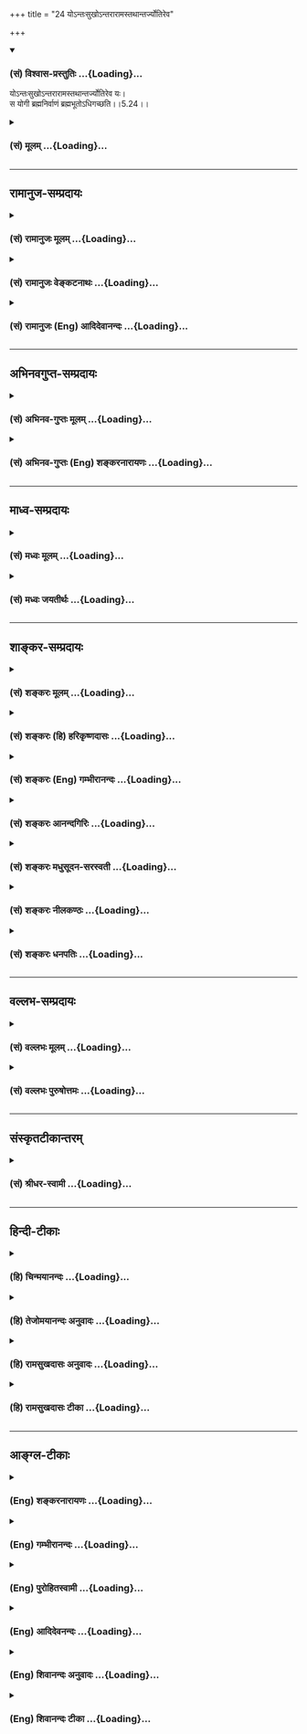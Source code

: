 +++
title = "24 योऽन्तःसुखोऽन्तरारामस्तथान्तर्ज्योतिरेव"

+++
<div class="js_include" newlevelforh1="3" title="(सं) विश्वास-प्रस्तुतिः" unfilled url="/purANam/mahAbhAratam/06-bhIShma-parva/02-bhagavad-gItA-parva/saMskRtam/vishvAsa-prastutiH/05_karma-saMnyAsa-yogaH/24_yo-ntaHsukho-ntar.md">
<details open><summary><h3>(सं) विश्वास-प्रस्तुतिः ...{Loading}...</h3></summary>

योऽन्तःसुखोऽन्तरारामस्तथान्तर्ज्योतिरेव यः।  
स योगी ब्रह्मनिर्वाणं ब्रह्मभूतोऽधिगच्छति।।5.24।।
</details>
</div>
<div class="js_include collapsed" newlevelforh1="3" title="(सं) मूलम्" unfilled url="/purANam/mahAbhAratam/06-bhIShma-parva/02-bhagavad-gItA-parva/saMskRtam/mUlam/05_karma-saMnyAsa-yogaH/24_yo-ntaHsukho-ntar.md">
<details><summary><h3>(सं) मूलम् ...{Loading}...</h3></summary>

योऽन्तःसुखोऽन्तरारामस्तथान्तर्ज्योतिरेव यः।  
स योगी ब्रह्मनिर्वाणं ब्रह्मभूतोऽधिगच्छति।।5.24।।
</details>
</div>


_________________
## रामानुज-सम्प्रदायः
<div class="js_include collapsed" newlevelforh1="3" title="(सं) रामानुजः मूलम्" unfilled url="/purANam/mahAbhAratam/06-bhIShma-parva/02-bhagavad-gItA-parva/saMskRtam/rAmAnujaH/mUlam/05_karma-saMnyAsa-yogaH/24_yo-ntaHsukho-ntar.md">
<details><summary><h3>(सं) रामानुजः मूलम् ...{Loading}...</h3></summary>

।।5.24।।**यो** बाह्यविषयानुभवं सर्वं विहाय **अन्तःसुखः** आत्मानुभवैकसुखः
**अन्तरारामः** आत्मैकाधीनः स्वगुणैः आत्मा एव सुखवर्धको यस्य स तथोक्तः
**तथा अन्तर्ज्योतिः** आत्मैकज्ञानो यो वर्तते **स ब्रह्मभूतो योगी
ब्रह्मनिर्वाणम्** आत्मानुभवसुखं प्राप्नोति।

</details>
</div>
<div class="js_include collapsed" newlevelforh1="3" title="(सं) रामानुजः वेङ्कटनाथः" unfilled url="/purANam/mahAbhAratam/06-bhIShma-parva/02-bhagavad-gItA-parva/saMskRtam/rAmAnujaH/venkaTanAthaH/05_karma-saMnyAsa-yogaH/24_yo-ntaHsukho-ntar.md">
<details><summary><h3>(सं) रामानुजः वेङ्कटनाथः ...{Loading}...</h3></summary>

  
  
।।5.24।। एवं परित्यक्तं प्राकृतं भोग्यभोगोपकरणादेकं सर्वमात्मनि
तदेकरसिकत्वाय कल्पयन्विन्दत्यात्मनि यत्सुखम् 5।21 इत्युक्तमुपायदशास्थं
प्रपञ्चयति योऽन्तस्सुखः इति श्लोकेन। अन्तश्शब्दाभिप्रायं पूर्वोक्तं
चानुसन्धायोक्तंयो बाह्यविषयानुभवं सर्वं विहायेति। अन्तश्शब्दोऽत्र
बाह्यव्यतिरेकादात्मपरः। आत्मैवात्मन्येव वा सुखं यस्य सोऽन्तस्सुखः। तत्र
फलितोक्तिःआत्मानुभवैकसुख इति। अवधारणस्याविशेषेण
सर्वत्रान्वयादेकशब्दः। अन्तरारामः इत्यस्याभिप्रेतं वक्तुं पदार्थं
तावदाहआत्मैकोद्यान इति। आरामो हि भोगस्थानभूतश्छायापल्लवपुष्पफलादिभिः
स्वगुणैः सुखवर्धकः। तद्वदत्रापि स्वगुणैरपहतपाप्मत्वज्ञानानन्दादिभिः
स्वविषयवादकरणसंवादकरणग्रन्थकरणादिक्रीडोत्थापकैरात्मैव सुखवर्धक
इत्यारामशब्देनोपचर्यत इत्याहस्वगुणैरिति। एवं भोग्यं भोगस्थानं
चआत्मैवेत्युक्तम्। अथ भोगोपकरणादिकमपि स एवेति अन्तर्ज्योतिश्शब्देनोच्यत
इत्यभिप्रायेणाहआत्मैकज्ञानो यो वर्तत इति। अन्येषां हि भोग्यानां
स्वरूपादुपकरणस्य भिन्नत्वादुपकरणमपि हि तदर्थतया पृथक् ज्ञातव्यम्
अतस्तेषु तदेकज्ञानत्वं नास्तीति भावः यद्वा प्रकाशकान्तरनैरपेक्ष्यं
बाह्यं प्रकाशाभावमात्रं वाऽत्र विवक्षितम्। पूर्वं
शरीरात्माभिमानाद्देवमनुष्यादिभूतोऽयम् इदानीं तु तन्निवृत्त्या
यथावस्थितासङ्कुचितज्ञानादिस्वरूपेणावस्थित इति ब्रह्मभूतशब्दाभिप्रायः।
ब्रह्मैव निर्वाणमिति वा ब्रह्मणि निर्वाणमिति वा समासार्थमभिप्रयन्नत्र
विवक्षितमाहआत्मानुभवसुखमिति। अत्र निर्वाणशब्दस्य परोक्तं शान्त्यर्थत्वं
सुखप्रकरणानौचित्यान्मन्दमिति भावः।  
  

</details>
</div>
<div class="js_include collapsed" newlevelforh1="3" title="(सं) रामानुजः (Eng) आदिदेवानन्दः" unfilled url="/purANam/mahAbhAratam/06-bhIShma-parva/02-bhagavad-gItA-parva/saMskRtam/rAmAnujaH/english/AdidevAnandaH/05_karma-saMnyAsa-yogaH/24_yo-ntaHsukho-ntar.md">
<details><summary><h3>(सं) रामानुजः (Eng) आदिदेवानन्दः ...{Loading}...</h3></summary>

5.24 He who, renouncing all the experiences of outside objects, 'finds
joy within,' i.e., finds his sole joy in experiencing the self; 'who has
his pleasure within,' i.e., whose pleasure-garden is the self; and with
regard to whom the self increases his happiness by Its own alities like
bliss, knowledge, sinlessness, etc.; 'whose light is within,' i.e., who
lives, directing his knowledge solely on the self - a person of such a
description is the Yogin, who 'having become the Brahman (the self),
attains the bliss of the Brahman' i.e., the bliss of experiencing the
self.

</details>
</div>


_________________
## अभिनवगुप्त-सम्प्रदायः
<div class="js_include collapsed" newlevelforh1="3" title="(सं) अभिनव-गुप्तः मूलम्" unfilled url="/purANam/mahAbhAratam/06-bhIShma-parva/02-bhagavad-gItA-parva/saMskRtam/abhinava-guptaH/mUlam/05_karma-saMnyAsa-yogaH/24_yo-ntaHsukho-ntar.md">
<details><summary><h3>(सं) अभिनव-गुप्तः मूलम् ...{Loading}...</h3></summary>

।।5.24।। योऽन्तरिति। अन्तः तस्यान्तरेव बाह्यानपेक्षि +++(omits
बाह्यानपेक्षि to व्यवहारे तु)+++ सुखं तत्रैव रमते तत्र चास्य प्रकाशः
व्यवहारे तु मूढत्वमिव। उक्तं च जड इव विचरेदवादमतिः इति। +++(PS 71 )+++ ।

</details>
</div>
<div class="js_include collapsed" newlevelforh1="3" title="(सं) अभिनव-गुप्तः (Eng) शङ्करनारायणः" unfilled url="/purANam/mahAbhAratam/06-bhIShma-parva/02-bhagavad-gItA-parva/saMskRtam/abhinava-guptaH/english/shankaranArAyaNaH/05_karma-saMnyAsa-yogaH/24_yo-ntaHsukho-ntar.md">
<details><summary><h3>(सं) अभिनव-गुप्तः (Eng) शङ्करनारायणः ...{Loading}...</h3></summary>

5.24 Yo'ntah etc : Within : For him there is happiness nowhere but
within and it does not depend on any external object ; there alone he
rejoices; his lustre is there only. But, there is an apparent ignorance
\[of him\] in his worldly dealings. That has been said as - '\[A man of
realisation\] would wander, like a fool, with no inclination for
discussion.' (PS, 71)

</details>
</div>


_________________
## माध्व-सम्प्रदायः
<div class="js_include collapsed" newlevelforh1="3" title="(सं) मध्वः मूलम्" unfilled url="/purANam/mahAbhAratam/06-bhIShma-parva/02-bhagavad-gItA-parva/saMskRtam/madhvaH/mUlam/05_karma-saMnyAsa-yogaH/24_yo-ntaHsukho-ntar.md">
<details><summary><h3>(सं) मध्वः मूलम् ...{Loading}...</h3></summary>

।।5.24।। ज्ञानिलक्षणं प्रपञ्चयत्युत्तरैः श्लोकैः। आरामः
परदर्शनादिनिमित्तं सुखम्। अत्र तु परमात्मदर्शनादिनिमित्तं तत्। सुखं
तूपद्रवक्षये व्यक्तम्। अत्र तु कामादिक्षये व्यक्तमात्मनः सुखम्
स्वयञ्ज्योतिष्ट्वाद्भगवतः। तद्व्यक्तेरन्तर्ज्योतिः।
सर्वेषामन्तर्ज्योतिष्ट्वेऽपि व्यक्तेर्विशेषः। असम्प्रज्ञातसमाधीनां
बाह्यादर्शनात्। दर्शनेऽप्यकिंञ्चित्करत्वादेवशब्दः। उक्तं चैतत्
दर्शनस्पर्शसम्भाषाद्यत्सुखं जायते नृणाम्। आरामः स तु विज्ञेयः सुखं
कामक्षयोदितम् इति नारदीये। स्वज्योतिष्ट्वान्महाविष्णोरन्तर्ज्योतिस्तु
तत्स्थितः इति च। अन्तस्सुखत्वादेः कारणमाह ब्रह्मणि भूत इति।

</details>
</div>
<div class="js_include collapsed" newlevelforh1="3" title="(सं) मध्वः जयतीर्थः" unfilled url="/purANam/mahAbhAratam/06-bhIShma-parva/02-bhagavad-gItA-parva/saMskRtam/madhvaH/jayatIrthaH/05_karma-saMnyAsa-yogaH/24_yo-ntaHsukho-ntar.md">
<details><summary><h3>(सं) मध्वः जयतीर्थः ...{Loading}...</h3></summary>

।।5.24।। ननु योगिनो ब्रह्माधिगतिः प्रागुक्ता 2।70 तत्किं पुनरुच्यते इत्यत
आह **ज्ञानी**ति। द्वितीये कथितत्वात् प्रपञ्चयतीत्युक्तम्। यथा
योगस्याधिक्यकथनं योगनिरूपणमेव। सन्न्यासार्थे निन्दास्तुती च
सन्न्यासनिरूपणमेव तथा ज्ञानिलक्षणकथनं च ज्ञाननिरूपणमिति। आरामशब्दार्थं
तावदाह **आराम** इति। इदानीमन्तरारामशब्दलब्धमर्थमाह **अत्र त्वि**ति।
तत्सुखम्। एवं तर्ह्यन्तस्सुख इत्यनेनैव गतार्थमेतदित्याशङ्क्य सुखशब्दस्य
तावदर्थभेदमाह **सुखं त्वि**ति। व्यक्तमात्मसुखमिति सम्बन्धः।
तर्ह्यन्तस्सुख इति कथं इत्यतस्तल्लब्धार्थमाह **अत्र त्वि**ति।
अनेनारामसुखशब्दार्थान्तर्गतयोः परोपद्रवक्षययोरन्तरित्येतत्
सामर्थ्याद्विशेषणमित्युक्तं भवति। ज्योतिश्शब्दार्थं तावदाह **स्वयमि**ति।
ज्योतिष्ट्वमिति शेषः। यद्यपि ज्योतिश्शब्दः प्रकाशमात्रे प्रवर्तते तथापि
भगवत एव परानपेक्ष्य प्रकाशत्वात् मुख्ये च सम्प्रत्ययात् स एव
ज्योतिरित्यर्थः। इदानीमन्तर्ज्योतिश्शब्दार्थमाह **तद्व्यक्तेरि**ति। तस्य
भगवतोऽन्तर्हृदये व्यक्तेरित्यर्थः।
नन्वन्तर्ज्योतिर्यस्यासावन्तर्ज्योतिः। व्यक्तेरिति तु कथं लभ्यते इत्यत
आह **सर्वेषामि**ति। शब्दतः प्राप्तमन्तर्ज्योतिष्ट्वं सर्वसाधारणम्। अत्र
तु ज्ञानिनो विशेषणत्वेनोच्यते तत्सामर्थ्यादिदं लब्धमिति भावः। यद्वा
तद्व्यक्तेरित्यध्याहारेण तात्पर्यमुक्तम्। अद्याहारस्येदानीं
प्रयोजनमुच्यते। नन्वेवशब्दो यदि धर्मान्तरनिवृत्त्यर्थः
तदाऽन्तस्सुखमित्यादि व्याहतम्। अथ वस्त्वन्तरदर्शननिवृत्त्यर्थः।
तदाऽसम्भवित्वमित्यत आह **असम्प्रज्ञाते**ति। बाह्यं भगवतोऽन्यत्।
दर्शनेऽप्यन्यदेति शेषः। अकिञ्चित्कराद्विक्षेपकरणाभावादित्यर्थः। एवशब्दः
सम्भवदर्थ इति शेषः। एतेन लक्ष्यमेवेदं कथं लक्षणत्वेनोच्यत इति परिहृतम्
व्यवच्छेदप्रधानत्वात्। एवशब्दस्य सामर्थ्याज्ज्योतिषा सम्बन्ध इति।
आरामसुखशब्दयोरुक्तार्थत्वं कुतः इत्यत आह **उक्तं चे**ति। न केवलं
पुनरुक्तिबलादिति चार्थः। द्वन्द्वैकत्वादेकवचनम्। कामेत्युपद्रवोपलक्षणम्।
उदितं व्यक्तम्। अन्तर्ज्योतिरित्यस्योक्तार्थत्वे प्रमाणमाह **स्वे**ति। स
स्थितो यस्मिन्निति तत्स्थितः। अन्तरेव ज्योतिर्दर्शनं यस्येत्येवं
व्याख्यानेऽपि यद्यप्युक्तार्थो लभ्यते तथाप्यार्थिकाच्छाब्दं वरमित्येवं
व्याख्यातम्। ब्रह्मैव भूत इत्यन्यथाप्रतीतिनिरासाय ब्रह्मभूतशब्दस्य
विग्रहं दर्शयन् प्रकृतसङ्गतिमाह **अन्तरि**ति। ब्रह्मणि भूत इत्येवं
विग्रहः न तु ब्रह्मैव भूत इति प्रमाणविरोधात्। ननु ब्रह्मणि भूतत्वं
साधकधर्मः तत्कथं ज्ञानिलक्षणत्वेनोच्यते मैवं यतोऽन्तस्सुखत्वादेः
कारणत्वेनोच्यते। नन्वेवं सत्यर्थादिदं ज्ञानसाधनत्वेनोच्यते
तच्चतद्बुद्धयः इत्यनेनैवोक्तम्। सत्यम्। तद्बुद्धित्वादिकं ब्रह्मणि
भूतत्वं यस्य कारणं तद्वानेवंलक्षणक इत्येवं सङ्गतिसूचनार्थोऽयमनुवाद इति
भावः। एवं चअधिगच्छति इत्यस्य जानातीत्यर्थो ज्ञातव्यः।

</details>
</div>


_________________
## शाङ्कर-सम्प्रदायः
<div class="js_include collapsed" newlevelforh1="3" title="(सं) शङ्करः मूलम्" unfilled url="/purANam/mahAbhAratam/06-bhIShma-parva/02-bhagavad-gItA-parva/saMskRtam/shankaraH/mUlam/05_karma-saMnyAsa-yogaH/24_yo-ntaHsukho-ntar.md">
<details><summary><h3>(सं) शङ्करः मूलम् ...{Loading}...</h3></summary>

।।5.24।। **यः अन्तःसुखः** अन्तः आत्मनि सुखं यस्य सः अन्तःसुखः तथा
अन्तरेव आत्मनि आरामः आरमणं क्रीडा यस्य सः **अन्तरारामः तथा** एव अन्तः एव
आत्मन्येव ज्योतिः प्रकाशो यस्य सः **अन्तर्ज्योतिरेव यः** ईदृशः **सः योगी
ब्रह्मनिर्वाणं** ब्रह्मणि निर्वृतिं मोक्षम् इह जीवन्नेव **ब्रह्मभूतः**
सन् **अधिगच्छति** प्राप्नोति।। किञ्च

</details>
</div>
<div class="js_include collapsed" newlevelforh1="3" title="(सं) शङ्करः (हि) हरिकृष्णदासः" unfilled url="/purANam/mahAbhAratam/06-bhIShma-parva/02-bhagavad-gItA-parva/saMskRtam/shankaraH/hindI/harikRShNadAsaH/05_karma-saMnyAsa-yogaH/24_yo-ntaHsukho-ntar.md">
<details><summary><h3>(सं) शङ्करः (हि) हरिकृष्णदासः ...{Loading}...</h3></summary>

।।5.24।। ब्रह्ममें स्थित हुआ कैसा पुरुष ब्रह्मको प्राप्त होता है सो कहते
हैं जो पुरुष अन्तरात्मामें सुखवाला है जिसको अन्तरात्मामें ही सुख है वह
अन्तःसुखवाला है तथा जो अन्तरात्मामें रमण करनेवाला है जिसकी क्रीड़ा ( खेल
) अन्तरात्मामें ही होती है वह अन्तरारामी है और अन्तरात्मा ही जिसकी
ज्योति प्रकाश है वह अन्तर्ज्योति है। जो ऐसा योगी है वह यहाँ
जीवितावस्थामें ही ब्रह्मरूप हुआ ब्रह्ममें लीन होनारूप मोक्षको प्राप्त हो
जाता है।

</details>
</div>
<div class="js_include collapsed" newlevelforh1="3" title="(सं) शङ्करः (Eng) गम्भीरानन्दः" unfilled url="/purANam/mahAbhAratam/06-bhIShma-parva/02-bhagavad-gItA-parva/saMskRtam/shankaraH/english/gambhIrAnandaH/05_karma-saMnyAsa-yogaH/24_yo-ntaHsukho-ntar.md">
<details><summary><h3>(सं) शङ्करः (Eng) गम्भीरानन्दः ...{Loading}...</h3></summary>

5.24 Yah antah-sukhah, one who is happy within, in the indwelling Self;
and so also antar-aramah, has pleasure within-he disports only in the
Self within; similarly, antar-jyotih eva, has his light only within, has
the indwelling Self alone as his light; \[He has not to depend on the
organs like ear etc. for aciring knowledge.\] sah yogi, that yogi; yah,
who is of this kind; brahma-bhutah, having become Brahman, even while he
is still living; adhigacchati, attains; brahma-nirvanam, absorption in
Brahman-gets Liberation. Besides,

</details>
</div>
<div class="js_include collapsed" newlevelforh1="3" title="(सं) शङ्करः आनन्दगिरिः" unfilled url="/purANam/mahAbhAratam/06-bhIShma-parva/02-bhagavad-gItA-parva/saMskRtam/shankaraH/AnandagiriH/05_karma-saMnyAsa-yogaH/24_yo-ntaHsukho-ntar.md">
<details><summary><h3>(सं) शङ्करः आनन्दगिरिः ...{Loading}...</h3></summary>

।।5.24।। ज्ञानस्यात्यन्तमन्तरङ्गमात्मनिष्ठत्वं दर्शयन्प्रकृतं
ब्रह्मविदमेव विशिनष्टि **कथंभूतश्चेति।** यथान्तरेव सुखं न
बाह्यैर्विषयैस्तथान्तरेव ज्योतिर्न श्रोत्रादिभिरतो विषयान्तरविज्ञानरहित
इत्याह **तथेति।** यथोक्तविशेषणसमाधिमा़ञ्जीवन्नेव मुक्तिमधिगच्छतीत्याह
**स योगीति।** आत्मन्यन्तःसुखमिति बाह्यविषयनिरपेक्षत्वं
विवक्षितमन्तरारामत्वं च स्त्र्यादिविषयापेक्षामन्तरेण
क्रीडाप्रयुक्तफलभाक्त्वमभिमतमिन्द्रियादिजन्यप्रकाशशून्यत्वमात्मज्योतिष्ट्वमिष्टम्।
यथोक्तविशेषणसंपन्नः समाहितश्च जीवन्नेव ब्रह्मभावं प्राप्नोति। ब्रह्मणि
परिपूर्णे निर्वृत्तिं सर्वानर्थनिवृत्त्युपलक्षितां
स्थितिमनतिशयानन्दाविर्भावलक्षणां प्राप्नोतीत्याह **य ईदृश इति।**

</details>
</div>
<div class="js_include collapsed" newlevelforh1="3" title="(सं) शङ्करः मधुसूदन-सरस्वती" unfilled url="/purANam/mahAbhAratam/06-bhIShma-parva/02-bhagavad-gItA-parva/saMskRtam/shankaraH/madhusUdana-sarasvatI/05_karma-saMnyAsa-yogaH/24_yo-ntaHsukho-ntar.md">
<details><summary><h3>(सं) शङ्करः मधुसूदन-सरस्वती ...{Loading}...</h3></summary>

।।5.24।। कामक्रोधवेगसहनमात्रेणैव मुच्यत इति न किंतु
अन्तर्बाह्यविषयनिरपेक्षमेव स्वरूपभूतं सुखं यस्य सोऽन्तःसुखः।
बाह्यविषयजनितसुखशून्य इत्यर्थः। कुतो बाह्यसुखाभावस्तत्राह अन्तरात्मन्यैव
नतु स्त्र्यादिविषये बाह्यसुखसाधने आराम आरमणं क्रीडा यस्य सोऽन्तरारामः।
त्यक्तसर्वपरिग्रहत्वेन बाह्यसुखासाधनशून्य इत्यर्थः। ननु
त्यक्तसंर्वपरिग्रहस्यापि यतेर्यदृच्छोपनतैः
कोकिलादिमधुरशब्दश्रवणमन्दपवनस्पर्शनचन्द्रोदयमयूरनृत्यादिदर्शनातिमधुरशीतलगङ्गोदकपानकेतकीकुसुमसौरभाद्यवघ्राणा  
  
दिभिर्ग्राम्यैः सुखोत्पत्तिसंभवात्कथं बाह्यसुखतत्साधनशून्यत्वमिति तत्राह
तथान्तर्ज्योतिरेव यः। यथान्तरेव सुखं न बाह्यैर्विषयैस्तथान्तरेवात्मनि
ज्योतिर्विज्ञानं न बाह्यैरिन्द्रियैर्यस्य सोऽन्तर्ज्योतिः
श्रोत्रादिजन्यशब्दादिविषयविज्ञानरहितः। एवकारो विशेषणत्रयेऽपि संबध्यते।
समाधिकाले शब्दादिप्रतिभासाभावात् व्युत्थानकाले तत्प्रतिभासेऽपि
मिथ्यात्वनिश्चयान्न बाह्यविषयैस्तस्य सुखोत्पत्तिसंभव इत्यर्थः। य एवं
यथोक्तविशेषणसंपन्नः स योगी समाहितो ब्रह्मनिर्वाणं ब्रह्म परमानन्दरूपं
कल्पितद्वैतोपशमरूपत्वेन निर्वाणं तदेव कल्पिताभावस्याधिष्ठानात्मकत्वात्
अविद्यावरणनिवृत्त्याधिगच्छति नित्यप्राप्तमेव प्राप्नोति। यतः सर्वदैव
ब्रह्मभूतो नान्यःब्रह्मैव सन्ब्रह्माप्येति इति श्रुतेःअवस्थितेरिति
काशकृत्स्नः इति न्यायाच्च।

</details>
</div>
<div class="js_include collapsed" newlevelforh1="3" title="(सं) शङ्करः नीलकण्ठः" unfilled url="/purANam/mahAbhAratam/06-bhIShma-parva/02-bhagavad-gItA-parva/saMskRtam/shankaraH/nIlakaNThaH/05_karma-saMnyAsa-yogaH/24_yo-ntaHsukho-ntar.md">
<details><summary><h3>(सं) शङ्करः नीलकण्ठः ...{Loading}...</h3></summary>

।।5.24।। कोऽसौ योगी यो मुख्यः सुखीत्युक्तं तत्राह **य इति।** सुखं
विषयसङ्गजा प्रीतिः आरामः प्रीतिहेतुः स्त्र्यादिभिः सह क्रीडा ज्योतिः
क्रीडोपकरणानां प्रकाशः तदेतत्त्र्यं यस्यान्तरेव
सोऽन्तःसुखोऽन्तरारामोऽन्तर्ज्योतिश्च न त्विन्द्रियद्वारकमिति
एवशब्दार्थः। य एवंभूतः स योगी किमतो यद्येवं ब्रह्मनिर्वाणं
गत्यप्राप्यपरमानन्दं ब्रह्म इहैवाधिगच्छति। यतो ब्रह्मभूतो जीवन्नेव
ब्रह्मदर्शने ब्रह्मभावं गतः।

</details>
</div>
<div class="js_include collapsed" newlevelforh1="3" title="(सं) शङ्करः धनपतिः" unfilled url="/purANam/mahAbhAratam/06-bhIShma-parva/02-bhagavad-gItA-parva/saMskRtam/shankaraH/dhanapatiH/05_karma-saMnyAsa-yogaH/24_yo-ntaHsukho-ntar.md">
<details><summary><h3>(सं) शङ्करः धनपतिः ...{Loading}...</h3></summary>

।।5.24।। न केवलं कामक्रोधोद्भववेगसहनमात्रेण जीवन्नेव मोक्षं प्राप्नोति
अपितु योऽन्तरात्मनि सुखं यस्य स तथा अन्तरेवात्मन्यारमणं क्रीडा यस्य सः।
यस्य च स्त्र्यादौ सुखबुद्धिः स तत्रैवारमते। अयं तु
यतोऽन्तःसुखोऽतोन्तरारामः। यतोऽन्तरात्मैव प्रकाशो यस्य स
आत्मैवैकोऽद्वितीयः। सर्वावस्थासु जाग्रदादिषु स्वप्रकाशः
सत्योऽन्यत्सर्वमिन्द्रियविषयादिकं तत्र कल्पितमनृतमतः सुखहीनं दुःखरुपं
क्रीडानास्पदमिति बोधवान्। यत्त्वन्तरेव ज्योतिर्द्दृष्टिर्यस्य न
गीतनृत्यादिष्विति। तन्न अन्तःसुखोन्तराराम इत्यनयोरम्यतरेणाप्यस्यार्थस्य
लाभात्। य एतादृशः स योगी ब्रह्मभूतः सन्नपि ब्रह्मनिर्वाणं
ब्रह्मनिर्वृतिं। ब्रह्मानन्दमिति यावत्। गच्छति प्राप्नोति प्राप्तमेव
विस्मृतग्रैवेयकमिव प्राप्नोति। ब्रह्मैव सन्ब्राह्माप्येति इति
श्रुतेःअवस्थितेरिति काशकृत्स्त्रः इतिन्यायाच्चास्यैव परमात्मनोऽनेनापि
विज्ञानात्मभावेनावस्थानादुपपन्नमिदमभेदेनोपक्रमणमिति काशकृत्स्त्र आचार्यो
मन्यते। तथाच ब्राह्मणंअनेन जीवेनात्मनाऽनुप्रविश्य नामरुपे व्याकरवाणि इति
एवंजातीयकं परस्यैवात्मनो जीवभावेनावस्थानं दर्शयतीति तदर्थः।

</details>
</div>


_________________
## वल्लभ-सम्प्रदायः
<div class="js_include collapsed" newlevelforh1="3" title="(सं) वल्लभः मूलम्" unfilled url="/purANam/mahAbhAratam/06-bhIShma-parva/02-bhagavad-gItA-parva/saMskRtam/vallabhaH/mUlam/05_karma-saMnyAsa-yogaH/24_yo-ntaHsukho-ntar.md">
<details><summary><h3>(सं) वल्लभः मूलम् ...{Loading}...</h3></summary>

।।5.24।। न केवलं कामक्रोधवेगसहनमात्रेण मोक्षप्राप्तिः अपितु योऽन्तरिति।
अन्तरात्मनि सुखादि यस्य स योगी ब्रह्मसुखं गतः जीवन्मुक्तः तस्यसंसारस्य
लयो मुक्तौ न प्रपञ्चस्य कर्हिचित्।

</details>
</div>
<div class="js_include collapsed" newlevelforh1="3" title="(सं) वल्लभः पुरुषोत्तमः" unfilled url="/purANam/mahAbhAratam/06-bhIShma-parva/02-bhagavad-gItA-parva/saMskRtam/vallabhaH/puruShottamaH/05_karma-saMnyAsa-yogaH/24_yo-ntaHsukho-ntar.md">
<details><summary><h3>(सं) वल्लभः पुरुषोत्तमः ...{Loading}...</h3></summary>

  
  
।।5.24।। ननु सुखावलम्बनाभावे कथं बाह्यदुःखसहनं न स्यात् इत्याशङ्क्याह
योऽन्तस्सुख इति। योऽन्तस्सुखः भावात्मकस्वरूपसुखवान्। अन्तरारामः अन्तरेव
भावात्मकस्वरूप एव भगवद्रमणकारणवान्। तथा अन्तर्ज्योतिः
संयोगरससुखसमत्वेनैव वियोगतासुखानुभववान्। स योगी मत्संयोगरसयुक्तो भूत्वा
ब्रह्मभूतः अलौकिकस्वरूपः सन् ब्रह्मनिर्वाणं ब्रह्मवत् भगवन्निर्वाणं लयं
लीलात्मकतामधिगच्छति प्राप्नोतीत्यर्थः।  
  

</details>
</div>


_________________
## संस्कृतटीकान्तरम्
<div class="js_include collapsed" newlevelforh1="3" title="(सं) श्रीधर-स्वामी" unfilled url="/purANam/mahAbhAratam/06-bhIShma-parva/02-bhagavad-gItA-parva/saMskRtam/shrIdhara-svAmI/05_karma-saMnyAsa-yogaH/24_yo-ntaHsukho-ntar.md">
<details><summary><h3>(सं) श्रीधर-स्वामी ...{Loading}...</h3></summary>

।।5.24।। न केवलं कामक्रोधवेगसंहरणमात्रेण मोक्षं प्राप्नोति अपितु
**योऽन्तरिति।** अन्तः आत्मन्येव सुखं यस्य न विषयेषु अन्तरेवारामः क्रीडा
यस्य न बहिः अन्तरेव ज्योतिर्दृष्टिर्यस्य न गीतनृत्यादिषु स एव ब्रह्मणि
भूतः स्थितः सन्ब्रह्मणि निर्वाणं लयमधिगच्छति प्राप्नोति।

</details>
</div>


_________________
## हिन्दी-टीकाः
<div class="js_include collapsed" newlevelforh1="3" title="(हि) चिन्मयानन्दः" unfilled url="/purANam/mahAbhAratam/06-bhIShma-parva/02-bhagavad-gItA-parva/hindI/chinmayAnandaH/05_karma-saMnyAsa-yogaH/24_yo-ntaHsukho-ntar.md">
<details><summary><h3>(हि) चिन्मयानन्दः ...{Loading}...</h3></summary>

।।5.24।। सामान्यत मनुष्य तीन प्रकार के सुख जानता है शारीरिक उपभोगों का
सुख तथा भावनाओं एवं विचारों का आनन्द। उपर्युक्त तीन श्लोकों से यह बात
स्पष्ट होती है कि तत्त्ववित् पुरुष का आनन्द तो इनसे भिन्न स्वरूप में ही
होता है। अत काम और क्रोध से मुक्त आत्मानन्द में स्थित पुरुष ही योगी है
वही वास्तव में सुखी भी है। हम विश्वास नहीं कर पाते कि सामान्यतया
सर्वविदित सुख के साधनों को त्यागने पर भी ज्ञानी की उपर्युक्त वर्णित
स्थिति में कोई सुख या सन्तोष भी हो सकता है। सब प्रकार के भोजनों का त्याग
करने पर भोजन का आनन्द कैसे प्राप्त हो सकता है यह भी बात तर्क और अनुभव के
विरुद्ध है कि मनुष्य कभी अन्धकारमय शून्यावस्था मात्र से सन्तुष्ट हो सकता
है। प्राणिमात्र दिनरात अपनेअपने कार्य क्षेत्रों में कार्यरत दिखाई देते
हैं। किस वस्तु को प्राप्त करने के लिये उनका यह परिश्रम है उत्तर केवल एक
है अधिकसेअधिक सुख और सन्तोष की प्राप्ति के लिए। सब दुखों के अभावमात्र की
स्थिति भी जैसे निद्रावस्था आनन्द का शिखर नहीं कही जा सकती जिसे प्राप्त
कर मनुष्य़ पूर्ण सन्तोष का अनुभव कर सकता है। इन कारणों से ज्ञानी के विषय
में कहे हुये भगवान् के वचन को अतिशयोक्ति ही माना जायेगा। इस श्लोक में
ऐसी ही विपरीत धारणा को दूर करने का प्रयत्न किया गया है। जब जीव मिथ्या और
अनित्य वस्तुओं को त्यागकर आत्मस्वरूप को पहचानता है तब वह कोई शून्यावस्था
नहीं बल्कि आत्मा के द्वारा आत्मा में ही आत्मानन्द की अनुभूति की स्थिति
है। आध्यात्मिक साधना में उपदिष्ट विषयों से वैराग्य कोई दुख का कारण नहीं
है वरन् उसके द्वारा साधक निश्चयात्मकरूप से सुखशान्ति प्राप्त करता है। यह
स्वरूपानुभव का आन्तरिक आनन्द नित्य बना रहता है न कि वैषयिक सुखों के समान
क्षणमात्र। आत्मोन्नति के मार्ग में अग्रसर साधक अन्तसुख और अन्तराराम बन
जाता है। उसका आनन्द बाह्य विषय निरपेक्ष होता है। उसका हृदय सदैव चैतन्य
के प्रकाश से आलोकित रहता है। आत्मानुभूति में स्थित यह पुरुष ब्रह्मवित्
कहलाता है। ब्रह्म को जानकर वह स्वयं ब्रह्मस्वरूप बनकर परम मोक्ष को
प्राप्त होता है।

</details>
</div>
<div class="js_include collapsed" newlevelforh1="3" title="(हि) तेजोमयानन्दः अनुवादः" unfilled url="/purANam/mahAbhAratam/06-bhIShma-parva/02-bhagavad-gItA-parva/hindI/tejomayAnandaH/anuvAdaH/05_karma-saMnyAsa-yogaH/24_yo-ntaHsukho-ntar.md">
<details><summary><h3>(हि) तेजोमयानन्दः अनुवादः ...{Loading}...</h3></summary>

।।5.24।। जो पुरुष अन्तरात्मा में ही सुख वाला, आत्मा में ही आराम वाला
तथा आत्मा में ही ज्ञान वाला है, वह योगी ब्रह्मरूप बनकर ब्रह्मनिर्वाण
अर्थात् परम मोक्ष को प्राप्त होता है।।

</details>
</div>
<div class="js_include collapsed" newlevelforh1="3" title="(हि) रामसुखदासः अनुवादः" unfilled url="/purANam/mahAbhAratam/06-bhIShma-parva/02-bhagavad-gItA-parva/hindI/rAmasukhadAsaH/anuvAdaH/05_karma-saMnyAsa-yogaH/24_yo-ntaHsukho-ntar.md">
<details><summary><h3>(हि) रामसुखदासः अनुवादः ...{Loading}...</h3></summary>

।।5.24।। जो मनुष्य केवल परमात्मामें सुखवाला है और केवल परमात्मामें रमण
करनेवाला है तथा जो केवल परमात्मामें ज्ञानवाला है, वह ब्रह्ममें अपनी
स्थितिका अनुभव करनेवाला साङ्ख्ययोगी निर्वाण ब्रह्मको प्राप्त होता है।

</details>
</div>
<div class="js_include collapsed" newlevelforh1="3" title="(हि) रामसुखदासः टीका" unfilled url="/purANam/mahAbhAratam/06-bhIShma-parva/02-bhagavad-gItA-parva/hindI/rAmasukhadAsaH/TIkA/05_karma-saMnyAsa-yogaH/24_yo-ntaHsukho-ntar.md">
<details><summary><h3>(हि) रामसुखदासः टीका ...{Loading}...</h3></summary>

5.24।।***व्याख्या--*'योऽन्तःसुखोऽन्तरारामस्तथान्तर्ज्योतिरेव यः'**
जिसको प्रकृतिजन्य बाह्य पदार्थोंमें सुख प्रतीत नहीं होता, प्रत्युत
एकमात्र परमात्मामें ही सुख मिलता है, ऐसे साधकको यहाँ **'अन्तःसुखः'** कहा
गया है। परमात्मतत्त्वके सिवाय कहीं भी उसकी सुख-बुद्धि नहीं रहती।
परमात्मतत्त्वमें सुखका अनुभव उसे हर समय होता है; क्योंकि उसके सुखका आधार
बाह्य पदार्थोंका संयोग नहीं होता। स्वयं अपनी सत्तामें निरन्तर स्थित
रहनेके लिये बाह्यकी किञ्चिन्मात्र भी आवश्यकता नहीं है। स्वयंको स्वयंसे
दुःख नहीं होता, स्वयंको स्वयंसे अरुचि नहीं होती--यह अन्तःसुख है। जो सदाके
लिये न मिले और सभीको न मिले, वह **'बाह्य'** है। परन्तु जो सदाके लिये
मिले और सभीको मिले, वह **'आभ्यन्तर'** है। जो भोगोंमें रमण नहीं करता,
प्रत्युत केवल परमात्म-तत्त्वमें ही रमण करता है, और व्यवहारकालमें भी
जिसका एकमात्र परमात्मतत्त्वमें ही व्यवहार हो रहा है, ऐसे साधकको यहाँ
**'अन्तरारामः'** कहा गया है। इन्द्रियजन्य ज्ञान, बुद्धिजन्य ज्ञान आदि
जितने भी सांसारिक ज्ञान कहे जाते हैं, उन सबका प्रकाशक और आधार
परमात्मतत्त्वका ज्ञान है। जिस साधकका यह ज्ञान हर समय जाग्रत् रहता है,
उसे यहाँ **'अन्तर्ज्योतिः'** कहा गया है। सांसारिक ज्ञानका तो आरम्भ और
अन्त होता है, पर उस परमात्मतत्त्वके ज्ञानका न आरम्भ होता है, न अन्त। वह
नित्य-निरन्तर रहता है। इसलिये सबमें एक परमात्मतत्त्व ही परिपूर्ण
है'--ऐसा ज्ञान साङ्ख्ययोगीमें नित्य-निरन्तर और स्वतः-स्वाभाविक रहता है।

</details>
</div>


_________________
## आङ्ग्ल-टीकाः
<div class="js_include collapsed" newlevelforh1="3" title="(Eng) शङ्करनारायणः" unfilled url="/purANam/mahAbhAratam/06-bhIShma-parva/02-bhagavad-gItA-parva/english/shankaranArAyaNaH/05_karma-saMnyAsa-yogaH/24_yo-ntaHsukho-ntar.md">
<details><summary><h3>(Eng) शङ्करनारायणः ...{Loading}...</h3></summary>

5.24. The seers, whose dirts have decayed; by whom dualities have been
out off; whose self (mind) is controlled; and who are delighted in the
welfare of all; they gain the Brahman, the Tranil One.

</details>
</div>
<div class="js_include collapsed" newlevelforh1="3" title="(Eng) गम्भीरानन्दः" unfilled url="/purANam/mahAbhAratam/06-bhIShma-parva/02-bhagavad-gItA-parva/english/gambhIrAnandaH/05_karma-saMnyAsa-yogaH/24_yo-ntaHsukho-ntar.md">
<details><summary><h3>(Eng) गम्भीरानन्दः ...{Loading}...</h3></summary>

5.24 One who is happy within, whose pleasure is within, and who has his
light only within, that yogi, having become Brahman, attains absorption
in Brahman.

</details>
</div>
<div class="js_include collapsed" newlevelforh1="3" title="(Eng) पुरोहितस्वामी" unfilled url="/purANam/mahAbhAratam/06-bhIShma-parva/02-bhagavad-gItA-parva/english/purohitasvAmI/05_karma-saMnyAsa-yogaH/24_yo-ntaHsukho-ntar.md">
<details><summary><h3>(Eng) पुरोहितस्वामी ...{Loading}...</h3></summary>

5.24 He who is happy within his Self and has found Its peace, and in
whom the inner light shines, that sage attains Eternal Bliss and becomes
the Spirit Itself.

</details>
</div>
<div class="js_include collapsed" newlevelforh1="3" title="(Eng) आदिदेवनन्दः" unfilled url="/purANam/mahAbhAratam/06-bhIShma-parva/02-bhagavad-gItA-parva/english/AdidevanandaH/05_karma-saMnyAsa-yogaH/24_yo-ntaHsukho-ntar.md">
<details><summary><h3>(Eng) आदिदेवनन्दः ...{Loading}...</h3></summary>

5.24 He whose joy is within, pleasure is within, and similarly light is
within - he is a Yogin, who having become the Brahman, attains the bliss
of the Brahman.

</details>
</div>
<div class="js_include collapsed" newlevelforh1="3" title="(Eng) शिवानन्दः अनुवादः" unfilled url="/purANam/mahAbhAratam/06-bhIShma-parva/02-bhagavad-gItA-parva/english/shivAnandaH/anuvAdaH/05_karma-saMnyAsa-yogaH/24_yo-ntaHsukho-ntar.md">
<details><summary><h3>(Eng) शिवानन्दः अनुवादः ...{Loading}...</h3></summary>

5.24 He who is happy within, who rejoices within, and who is illuminated
within, that Yogi attains absolute freedom or Moksha, himself becoming
Brahman.

</details>
</div>
<div class="js_include collapsed" newlevelforh1="3" title="(Eng) शिवानन्दः टीका" unfilled url="/purANam/mahAbhAratam/06-bhIShma-parva/02-bhagavad-gItA-parva/english/shivAnandaH/TIkA/05_karma-saMnyAsa-yogaH/24_yo-ntaHsukho-ntar.md">
<details><summary><h3>(Eng) शिवानन्दः टीका ...{Loading}...</h3></summary>

5.24 यः who; अन्तःसुखः one whose happiness is within; अन्तरारामः one who
rejoices within; तथा also; अन्तर्ज्योतिः one who is illuminated within;
एव even; यः who; सः that; योगी Yogi; ब्रह्मनिर्वाणम् absolute freedom or
Moksha; ब्रह्मभूतः becoming Brahman; अधिगच्छति attains.Commentary Within
meansin the Self. He attains Brahmanirvanam or liberation while living.
He becomes a Jivanmukta.

</details>
</div>
